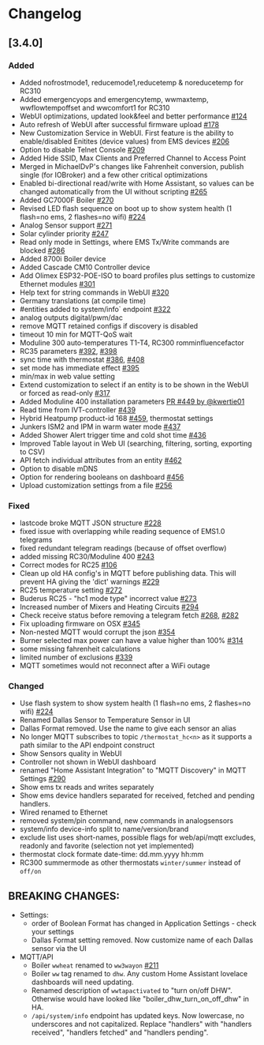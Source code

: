# Changelog

## [3.4.0]

### Added

- Added nofrostmode1, reducemode1,reducetemp & noreducetemp for RC310
- Added emergencyops and emergencytemp, wwmaxtemp, wwflowtempoffset and wwcomfort1 for RC310
- WebUI optimizations, updated look&feel and better performance [#124](https://github.com/emsesp/EMS-ESP32/issues/124)
- Auto refresh of WebUI after successful firmware upload [#178](https://github.com/emsesp/EMS-ESP32/issues/178)
- New Customization Service in WebUI. First feature is the ability to enable/disabled Enitites (device values) from EMS devices [#206](https://github.com/emsesp/EMS-ESP32/issues/206)
- Option to disable Telnet Console [#209](https://github.com/emsesp/EMS-ESP32/issues/209)
- Added Hide SSID, Max Clients and Preferred Channel to Access Point
- Merged in MichaelDvP's changes like Fahrenheit conversion, publish single (for IOBroker) and a few other critical optimizations
- Enabled bi-directional read/write with Home Assistant, so values can be changed automatically from the UI without scripting [#265](https://github.com/emsesp/EMS-ESP32/issues/265)
- Added GC7000F Boiler [#270](https://github.com/emsesp/EMS-ESP32/issues/270)
- Revised LED flash sequence on boot up to show system health (1 flash=no ems, 2 flashes=no wifi) [#224](https://github.com/emsesp/EMS-ESP32/issues/224)
- Analog Sensor support [#271](https://github.com/emsesp/EMS-ESP32/issues/271)
- Solar cylinder priority [#247](https://github.com/emsesp/EMS-ESP32/issues/247)
- Read only mode in Settings, where EMS Tx/Write commands are blocked [#286](https://github.com/emsesp/EMS-ESP32/issues/286)
- Added 8700i Boiler device
- Added Cascade CM10 Controller device
- Add Olimex ESP32-POE-ISO to board profiles plus settings to customize Ethernet modules [#301](https://github.com/emsesp/EMS-ESP32/issues/301)
- Help text for string commands in WebUI [#320](https://github.com/emsesp/EMS-ESP32/issues/320)
- Germany translations (at compile time)
- #entities added to system/info` endpoint [#322](https://github.com/emsesp/EMS-ESP32/issues/322)
- analog outputs digital/pwm/dac
- remove MQTT retained configs if discovery is disabled
- timeout 10 min for MQTT-QoS wait
- Moduline 300 auto-temperatures T1-T4, RC300 romminfluencefactor
- RC35 parameters [#392](https://github.com/emsesp/EMS-ESP32/issues/392), [#398](https://github.com/emsesp/EMS-ESP32/issues/398)
- sync time with thermostat [#386](https://github.com/emsesp/EMS-ESP32/issues/386), [#408](https://github.com/emsesp/EMS-ESP32/issues/408)
- set mode has immediate effect [#395](https://github.com/emsesp/EMS-ESP32/issues/395)
- min/max in web value setting
- Extend customization to select if an entity is to be shown in the WebUI or forced as read-only [#317](https://github.com/emsesp/EMS-ESP32/issues/317)
- Added Moduline 400 installation parameters [PR #449 by @kwertie01](https://github.com/emsesp/EMS-ESP32/pull/449)
- Read time from IVT-controller [#439](https://github.com/emsesp/EMS-ESP32/issues/439)
- Hybrid Heatpump product-id 168 [#459](https://github.com/emsesp/EMS-ESP32/issues/459), thermostat settings
- Junkers ISM2 and IPM in warm water mode [#437](https://github.com/emsesp/EMS-ESP32/issues/437)
- Added Shower Alert trigger time and cold shot time [#436](https://github.com/emsesp/EMS-ESP32/issues/436)
- Improved Table layout in Web UI (searching, filtering, sorting, exporting to CSV)
- API fetch individual attributes from an entity [#462](https://github.com/emsesp/EMS-ESP32/issues/462)
- Option to disable mDNS
- Option for rendering booleans on dashboard [#456](https://github.com/emsesp/EMS-ESP32/issues/456)
- Upload customization settings from a file [#256](https://github.com/emsesp/EMS-ESP32/issues/256)

### Fixed

- lastcode broke MQTT JSON structure [#228](https://github.com/emsesp/EMS-ESP32/issues/228)
- fixed issue with overlapping while reading sequence of EMS1.0 telegrams
- fixed redundant telegram readings (because of offset overflow)
- added missing RC30/Moduline 400 [#243](https://github.com/emsesp/EMS-ESP32/issues/243)
- Correct modes for RC25 [#106](https://github.com/emsesp/EMS-ESP32/issues/106)
- Clean up old HA config's in MQTT before publishing data. This will prevent HA giving the 'dict' warnings [#229](https://github.com/emsesp/EMS-ESP32/issues/229)
- RC25 temperature setting [#272](https://github.com/emsesp/EMS-ESP32/issues/272)
- Buderus RC25 - "hc1 mode type" incorrect value [#273](https://github.com/emsesp/EMS-ESP32/issues/273)
- Increased number of Mixers and Heating Circuits [#294](https://github.com/emsesp/EMS-ESP32/issues/294)
- Check receive status before removing a telegram fetch [#268](https://github.com/emsesp/EMS-ESP32/issues/268), [#282](https://github.com/emsesp/EMS-ESP32/issues/282)
- Fix uploading firmware on OSX [#345](https://github.com/emsesp/EMS-ESP32/issues/345)
- Non-nested MQTT would corrupt the json [#354](https://github.com/emsesp/EMS-ESP32/issues/354)
- Burner selected max power can have a value higher than 100% [#314](https://github.com/emsesp/EMS-ESP32/issues/314)
- some missing fahrenheit calculations
- limited number of exclusions [#339](https://github.com/emsesp/EMS-ESP32/issues/339)
- MQTT sometimes would not reconnect after a WiFi outage

### Changed

- Use flash system to show system health (1 flash=no ems, 2 flashes=no wifi) [#224](https://github.com/emsesp/EMS-ESP32/issues/224)
- Renamed Dallas Sensor to Temperature Sensor in UI
- Dallas Format removed. Use the name to give each sensor an alias
- No longer MQTT subscribes to topic `/thermostat_hc<n>` as it supports a path similar to the API endpoint construct
- Show Sensors quality in WebUI
- Controller not shown in WebUI dashboard
- renamed "Home Assistant Integration" to "MQTT Discovery" in MQTT Settings [#290](https://github.com/emsesp/EMS-ESP32/issues/290)
- Show ems tx reads and writes separately
- Show ems device handlers separated for received, fetched and pending handlers.
- Wired renamed to Ethernet
- removed system/pin command, new commands in analogsensors
- system/info device-info split to name/version/brand
- exclude list uses short-names, possible flags for web/api/mqtt excludes, readonly and favorite (selection not yet implemented)
- thermostat clock formate date-time: dd.mm.yyyy hh:mm
- RC300 summermode as other thermostats `winter/summer` instead of `off/on`

## **BREAKING CHANGES:**

- Settings:
  - order of Boolean Format has changed in Application Settings - check your settings
  - Dallas Format setting removed. Now customize name of each Dallas sensor via the UI
- MQTT/API
  - Boiler `wwheat` renamed to `ww3wayon` [#211](https://github.com/emsesp/EMS-ESP32/issues/211)
  - Boiler `ww` tag renamed to `dhw`. Any custom Home Assistant lovelace dashboards will need updating.
  - Renamed description of `wwtapactivated` to "turn on/off DHW". Otherwise would have looked like "boiler_dhw_turn_on_off_dhw" in HA.
  - `/api/system/info` endpoint has updated keys. Now lowercase, no underscores and not capitalized. Replace "handlers" with "handlers received", "handlers fetched" and "handlers pending".
